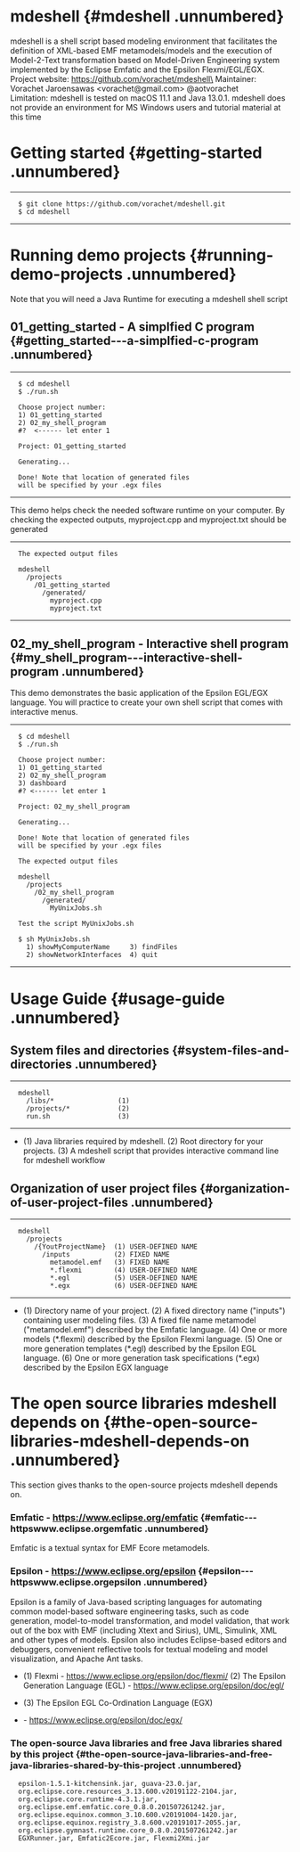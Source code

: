 mdeshell {#mdeshell .unnumbered}
========

mdeshell is a shell script based modeling environment that facilitates
the definition of XML-based EMF metamodels/models and the execution of
Model-2-Text transformation based on Model-Driven Engineering system
implemented by the Eclipse Emfatic and the Epsilon Flexmi/EGL/EGX.\
Project website: https://github.com/vorachet/mdeshell\
Maintainer: Vorachet Jaroensawas $<$vorachet\@gmail.com$>$
\@aotvorachet\
Limitation: mdeshell is tested on macOS 11.1 and Java 13.0.1. mdeshell
does not provide an environment for MS Windows users and tutorial
material at this time

Getting started {#getting-started .unnumbered}
===============

------------------------------------------------------------------------

      $ git clone https://github.com/vorachet/mdeshell.git
      $ cd mdeshell

------------------------------------------------------------------------

Running demo projects {#running-demo-projects .unnumbered}
=====================

Note that you will need a Java Runtime for executing a mdeshell shell
script

01_getting_started - A simplfied C program {#getting_started---a-simplfied-c-program .unnumbered}
------------------------------------------

------------------------------------------------------------------------

      $ cd mdeshell
      $ ./run.sh 

      Choose project number:
      1) 01_getting_started
      2) 02_my_shell_program
      #?  <------ let enter 1

      Project: 01_getting_started 

      Generating...

      Done! Note that location of generated files 
      will be specified by your .egx files

------------------------------------------------------------------------

This demo helps check the needed software runtime on your computer. By
checking the expected outputs, myproject.cpp and myproject.txt should be
generated

------------------------------------------------------------------------

      The expected output files

      mdeshell
        /projects
          /01_getting_started
            /generated/
              myproject.cpp
              myproject.txt

------------------------------------------------------------------------

02_my_shell_program - Interactive shell program {#my_shell_program---interactive-shell-program .unnumbered}
-----------------------------------------------

This demo demonstrates the basic application of the Epsilon EGL/EGX
language. You will practice to create your own shell script that comes
with interactive menus.

------------------------------------------------------------------------

      $ cd mdeshell
      $ ./run.sh 

      Choose project number:
      1) 01_getting_started
      2) 02_my_shell_program
      3) dashboard
      #? <------ let enter 1

      Project: 02_my_shell_program

      Generating...

      Done! Note that location of generated files
      will be specified by your .egx files

      The expected output files

      mdeshell
        /projects
          /02_my_shell_program
            /generated/
              MyUnixJobs.sh

      Test the script MyUnixJobs.sh

      $ sh MyUnixJobs.sh 
        1) showMyComputerName     3) findFiles
        2) showNetworkInterfaces  4) quit

------------------------------------------------------------------------

Usage Guide {#usage-guide .unnumbered}
===========

System files and directories {#system-files-and-directories .unnumbered}
----------------------------

------------------------------------------------------------------------

      mdeshell
        /libs/*                (1)
        /projects/*            (2)
        run.sh                 (3)

------------------------------------------------------------------------

-   \(1\) Java libraries required by mdeshell. (2) Root directory for
    your projects. (3) A mdeshell script that provides interactive
    command line for mdeshell workflow

Organization of user project files {#organization-of-user-project-files .unnumbered}
----------------------------------

------------------------------------------------------------------------

      mdeshell
        /projects
          /{YoutProjectName}  (1) USER-DEFINED NAME
            /inputs           (2) FIXED NAME
              metamodel.emf   (3) FIXED NAME
              *.flexmi        (4) USER-DEFINED NAME
              *.egl           (5) USER-DEFINED NAME
              *.egx           (6) USER-DEFINED NAME

------------------------------------------------------------------------

-   \(1\) Directory name of your project. (2) A fixed directory name
    (\"inputs\") containing user modeling files. (3) A fixed file name
    metamodel (\"metamodel.emf\") described by the Emfatic language. (4)
    One or more models (\*.flexmi) described by the Epsilon Flexmi
    language. (5) One or more generation templates (\*.egl) described by
    the Epsilon EGL language. (6) One or more generation task
    specifications (\*.egx) described by the Epsilon EGX language

The open source libraries mdeshell depends on {#the-open-source-libraries-mdeshell-depends-on .unnumbered}
=============================================

This section gives thanks to the open-source projects mdeshell depends
on.

### Emfatic - https://www.eclipse.org/emfatic  {#emfatic---httpswww.eclipse.orgemfatic .unnumbered}

Emfatic is a textual syntax for EMF Ecore metamodels.

### Epsilon - https://www.eclipse.org/epsilon {#epsilon---httpswww.eclipse.orgepsilon .unnumbered}

Epsilon is a family of Java-based scripting languages for automating
common model-based software engineering tasks, such as code generation,
model-to-model transformation, and model validation, that work out of
the box with EMF (including Xtext and Sirius), UML, Simulink, XML and
other types of models. Epsilon also includes Eclipse-based editors and
debuggers, convenient reflective tools for textual modeling and model
visualization, and Apache Ant tasks.

-   \(1\) Flexmi - https://www.eclipse.org/epsilon/doc/flexmi/ (2) The
    Epsilon Generation Language (EGL) -
    https://www.eclipse.org/epsilon/doc/egl/

-   \(3\) The Epsilon EGL Co-Ordination Language (EGX)

-   \- https://www.eclipse.org/epsilon/doc/egx/

### The open-source Java libraries and free Java libraries shared by this project {#the-open-source-java-libraries-and-free-java-libraries-shared-by-this-project .unnumbered}

      epsilon-1.5.1-kitchensink.jar, guava-23.0.jar,
      org.eclipse.core.resources_3.13.600.v20191122-2104.jar,
      org.eclipse.core.runtime-4.3.1.jar,
      org.eclipse.emf.emfatic.core_0.8.0.201507261242.jar,
      org.eclipse.equinox.common_3.10.600.v20191004-1420.jar,
      org.eclipse.equinox.registry_3.8.600.v20191017-2055.jar,
      org.eclipse.gymnast.runtime.core_0.8.0.201507261242.jar
      EGXRunner.jar, Emfatic2Ecore.jar, Flexmi2Xmi.jar
